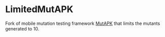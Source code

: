 # LimitedMutAPK

Fork of mobile mutation testing framework [MutAPK](https://github.com/TheSoftwareDesignLab/MutAPK) that limits the mutants generated to 10.

